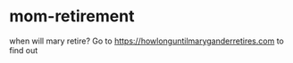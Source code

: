 # mom-retirement

when will mary retire?  Go to https://howlonguntilmaryganderretires.com to find out 
